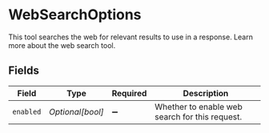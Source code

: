 # WebSearchOptions

This tool searches the web for relevant results to use in a response. Learn more about the web search tool.


## Fields

| Field                                          | Type                                           | Required                                       | Description                                    |
| ---------------------------------------------- | ---------------------------------------------- | ---------------------------------------------- | ---------------------------------------------- |
| `enabled`                                      | *Optional[bool]*                               | :heavy_minus_sign:                             | Whether to enable web search for this request. |